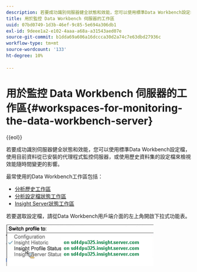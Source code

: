 ```yaml
---
description: 若要成功識別伺服器健全狀態和效能，您可以使用標準Data Workbench設定檔，使用目前資料從已安裝的代理程式監控伺服器，或使用歷史資料集的設定檔來檢視效能隨時間變更的影響。
title: 用於監控 Data Workbench 伺服器的工作區
uuid: 07bd0749-1d3b-46ef-9c85-5e694a306db1
exl-id: 9deee1a2-e102-4aaa-a68a-a31543aed07e
source-git-commit: b1dda69a606a16dccca30d2a74c7e63dbd27936c
workflow-type: tm+mt
source-wordcount: '133'
ht-degree: 10%

---
```


# 用於監控 Data Workbench 伺服器的工作區{#workspaces-for-monitoring-the-data-workbench-server}

{{eol}}

若要成功識別伺服器健全狀態和效能，您可以使用標準Data Workbench設定檔，使用目前資料從已安裝的代理程式監控伺服器，或使用歷史資料集的設定檔來檢視效能隨時間變更的影響。

最常使用的Data Workbench工作區包括：

* [分析歷史工作區](../../../home/monitoring-installation/monitoring-profiles/monitoring-historical-using.md#concept-4a4661f3728540e699b92dac80c44015)
* [分析設定檔狀態工作區](../../../home/monitoring-installation/monitoring-profiles/monitoring-profile-using.md#concept-b4f472ece1094abc9192d89fdce5e104)
* [Insight Server狀態工作區](../../../home/monitoring-installation/monitoring-profiles/monitoring-server-using.md#concept-b4f472ece1094abc9192d89fdce5e104)

若要選取設定檔，請從Data Workbench用戶端介面的左上角開啟下拉式功能表。

![](assets/profile_switch.png)
